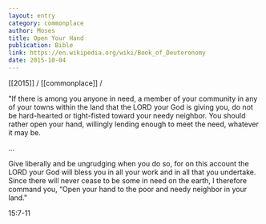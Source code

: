 ```yaml
---
layout: entry
category: commonplace
author: Moses
title: Open Your Hand
publication: Bible
link: https://en.wikipedia.org/wiki/Book_of_Deuteronomy
date: 2015-10-04
---
```


[[2015]] / [[commonplace]] / 

"If there is among you anyone in need, a member of your community in any of your towns within the land that the LORD your God is giving you, do not be hard-hearted or tight-fisted toward your needy neighbor. You should rather open your hand, willingly lending enough to meet the need, whatever it may be. 

...

Give liberally and be ungrudging when you do so, for on this account the LORD your God will bless you in all your work and in all that you undertake. Since there will never cease to be some in need on the earth, I therefore command you, “Open your hand to the poor and needy neighbor in your land."

15:7-11